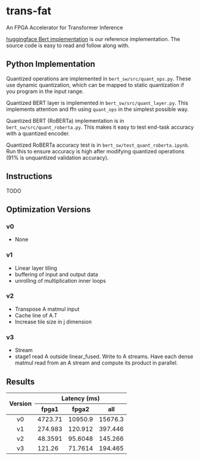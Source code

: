 # trans-fat
An FPGA Accelerator for Transformer Inference

[huggingface Bert implementation](https://github.com/huggingface/transformers/blob/master/src/transformers/models/bert/modeling_bert.py) is our reference implementation. The source code is easy to read and follow along with.

## Python Implementation
Quantized operations are implemented in `bert_sw/src/quant_ops.py`. These use dynamic quantization, which can be mapped to static quantization if you program in the input range.

Quantized BERT layer is implemented in `bert_sw/src/quant_layer.py`. This implements attention and ffn using `quant_ops` in the simplest possible way.

Quantized BERT (RoBERTa) implementation is in `bert_sw/src/quant_roberta.py`. This makes it easy to test end-task accuracy with a quantized encoder.

Quantized RoBERTa accuracy test is in `bert_sw/test_quant_roberta.ipynb`. Run this to ensure accuracy is high after modifying quantized operations (91% is unquantized validation accuracy).

## Instructions
TODO

## Optimization Versions

### v0
- None

### v1
- Linear layer tiling
- buffering of input and output data
- unrolling of multiplication inner loops

### v2
- Transpose A matmul input
- Cache line of A.T
- Increase tile size in j dimension 

### v3
- Stream
- stage1 read A outside linear_fused. Write to A streams. Have each dense matmul read from an A stream and compute its product in parallel.


## Results

<table align="center">
<thead>
  <tr>
    <th rowspan="2">Version</th>
    <th colspan="3">Latency (ms)</th>
  </tr>
  <tr>
    <th>fpga1</th>
    <th>fpga2</th>
    <th>all</th>
  </tr>
</thead>
<tbody>
  <tr>
    <td align="center">v0</td>
    <td>4723.71</td>
    <td>10950.9</td>
    <td>15676.3</td>
  </tr>
  <tr>
    <td align="center">v1</td>
    <td>274.983</td>
    <td>120.912</td>
    <td>397.446</td>
  </tr>
  <tr>
    <td align="center">v2</td>
    <td>48.3591</td>
    <td>95.6048</td>
    <td>145.266</td>
  </tr>
  <tr>
    <td align="center">v3</td>
    <td>121.26</td>
    <td>71.7614</td>
    <td>194.465</td>
  </tr>
</tbody>
</table>


